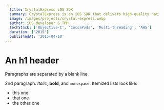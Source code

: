 ```yaml
---
  title: CrystalExpress iOS SDK
  summary: CrystalExpress is an iOS SDK that delivers high-quality native video ads with zero playback delay. We partnered with Taiwan’s leading news app to serve ads to millions of users daily.
  image: /images/projects/crystal-express.webp
  author: iOS developer & TPM
  techStack: ['Objective-C', 'CocoaPods', 'Multi-threading', 'AWS']
  duration: ['2015']
  publishedAt: '2015-04-10'
---
```


An h1 header
============

Paragraphs are separated by a blank line.

2nd paragraph. *Italic*, **bold**, and `monospace`. Itemized lists
look like:

  * this one
  * that one
  * the other one

